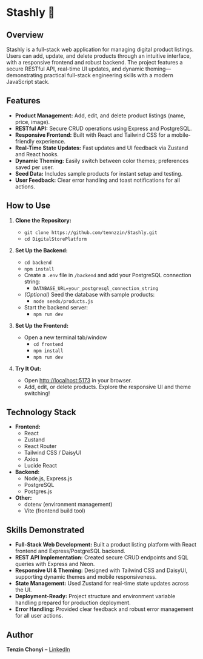 # Stashly 🛒

## Overview

Stashly is a full-stack web application for managing digital product listings. Users can add, update, and delete products through an intuitive interface, with a responsive frontend and robust backend. The project features a secure RESTful API, real-time UI updates, and dynamic theming—demonstrating practical full-stack engineering skills with a modern JavaScript stack.

## Features

- **Product Management:** Add, edit, and delete product listings (name, price, image).
- **RESTful API:** Secure CRUD operations using Express and PostgreSQL.
- **Responsive Frontend:** Built with React and Tailwind CSS for a mobile-friendly experience.
- **Real-Time State Updates:** Fast updates and UI feedback via Zustand and React hooks.
- **Dynamic Theming:** Easily switch between color themes; preferences saved per user.
- **Seed Data:** Includes sample products for instant setup and testing.
- **User Feedback:** Clear error handling and toast notifications for all actions.

## How to Use

1. **Clone the Repository:**  
   - `git clone https://github.com/tennzzin/Stashly.git`
   - `cd DigitalStorePlatform`

2. **Set Up the Backend:**  
   - `cd backend`
   - `npm install`
   - Create a `.env` file in `/backend` and add your PostgreSQL connection string:  
     - `DATABASE_URL=your_postgresql_connection_string`
   - *(Optional)* Seed the database with sample products:  
     - `node seeds/products.js`
   - Start the backend server:  
     - `npm run dev`

3. **Set Up the Frontend:**  
   - Open a new terminal tab/window  
     - `cd frontend`
     - `npm install`
     - `npm run dev`

4. **Try It Out:**  
   - Open [http://localhost:5173](http://localhost:5173) in your browser.
   - Add, edit, or delete products. Explore the responsive UI and theme switching!

## Technology Stack
- **Frontend:**  
  - React
  - Zustand
  - React Router
  - Tailwind CSS / DaisyUI
  - Axios
  - Lucide React
- **Backend:**  
  - Node.js, Express.js
  - PostgreSQL
  - Postgres.js
- **Other:**  
  - dotenv (environment management)
  - Vite (frontend build tool)

## Skills Demonstrated
- **Full-Stack Web Development:** Built a product listing platform with React frontend and Express/PostgreSQL backend.
- **REST API Implementation:** Created secure CRUD endpoints and SQL queries with Express and Neon.
- **Responsive UI & Theming:** Designed with Tailwind CSS and DaisyUI, supporting dynamic themes and mobile responsiveness.
- **State Management:** Used Zustand for real-time state updates across the UI.
- **Deployment-Ready:** Project structure and environment variable handling prepared for production deployment.
- **Error Handling:** Provided clear feedback and robust error management for all user actions.

## Author

**Tenzin Chonyi** – [LinkedIn](http://www.linkedin.com/in/tenzin-chonyi)
